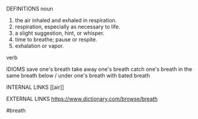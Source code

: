 DEFINITIONS
noun
1. the air inhaled and exhaled in respiration.
2. respiration, especially as necessary to life.
3. a slight suggestion, hint, or whisper.
4. time to breathe; pause or respite.
5. exhalation or vapor.

verb

IDIOMS
save one's breath
take away one's breath
catch one's breath
in the same breath
below / under one's breath
with bated breath

INTERNAL LINKS
[[air]]

EXTERNAL LINKS
https://www.dictionary.com/browse/breath

#breath